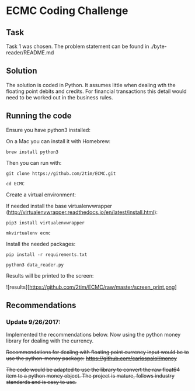 # ECMC Coding Challenge

## Task
Task 1 was chosen. The problem statement can be found in ./byte-reader/README.md

Solution
--------

The solution is coded in Python. It assumes little when dealing wth the floating point debits and credits. For financial transactions this detail would need to be worked out in the business rules.

Running the code
----------------

Ensure you have python3 installed:

On a Mac you can install it with Homebrew:

`brew install python3`

Then you can run with:

`git clone https://github.com/2tim/ECMC.git`

`cd ECMC`

Create a virtual environment:

If needed install the base virtualenvwrapper (http://virtualenvwrapper.readthedocs.io/en/latest/install.html):

`pip3 install virtualenvwrapper`

`mkvirtualenv ecmc`

Install the needed packages:

`pip install -r requirements.txt`

`python3 data_reader.py`

Results will be printed to the screen:

![results][https://github.com/2tim/ECMC/raw/master/screen_print.png]

Recommendations
---------------

### Update 9/26/2017:

Implemented the recommendations below. Now using the python money library for dealing with the currency.

~~Recommendations for dealing with floating point currency input would be to use the python-money package:~~
~~https://github.com/carlospalol/money~~

~~The code would be adapted to use the library to convert the raw float64 item to a python money object. The project is mature, follows industry standards and is easy to use.~~
